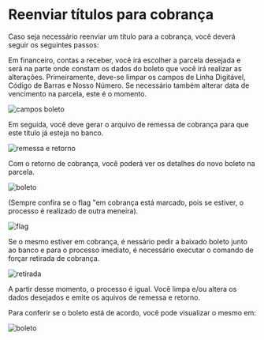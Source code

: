 # Reenviar títulos para cobrança 

Caso seja necessário reenviar um título para a cobrança, você deverá seguir os seguintes passos:

Em financeiro, contas a receber, você irá escolher a parcela desejada e será na parte onde constam os dados do boleto que você irá realizar as alterações.
Primeiramente, deve-se limpar os campos de Linha Digitável, Código de Barras e Nosso Número.
Se necessário também alterar data de vencimento na parcela, este é o momento. 

![campos boleto](https://raw.githubusercontent.com/netforcews/docs-erp/master/financeiro/imagens/campos%20boleto.jpg)

Em seguida, você deve gerar o arquivo de remessa de cobrança para que este título já esteja no banco.

![remessa e retorno](https://raw.githubusercontent.com/netforcews/docs-erp/master/financeiro/imagens/remessa%20e%20retorno.jpg)

Com o retorno de cobrança, você poderá ver os detalhes do novo boleto na parcela.

![boleto](https://raw.githubusercontent.com/netforcews/docs-erp/master/financeiro/imagens/boleto.jpg)

(Sempre confira se o flag "em cobrança está marcado, pois se estiver, o processo é realizado de outra meneira).

![flag](https://raw.githubusercontent.com/netforcews/docs-erp/master/financeiro/imagens/flag.jpg)

Se o mesmo estiver em cobrança, é nessário pedir a baixado boleto junto ao banco e para o processo imediato, é necessário executar o comando de forçar retirada de cobrança.

![retirada](https://raw.githubusercontent.com/netforcews/docs-erp/master/financeiro/imagens/retirada.jpg)

A partir desse momento, o processo é igual. Você limpa e/ou altera os dados desejados e emite os aquivos de remessa e retorno.

Para conferir se o boleto está de acordo, você pode visualizar o mesmo em:

![boleto](https://raw.githubusercontent.com/netforcews/docs-erp/master/financeiro/imagens/boleto.jpg)

